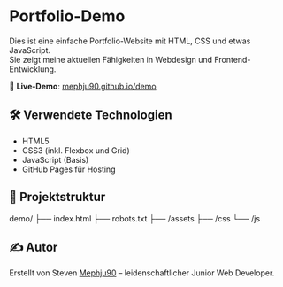 # Portfolio-Demo

Dies ist eine einfache Portfolio-Website mit HTML, CSS und etwas JavaScript.  
Sie zeigt meine aktuellen Fähigkeiten in Webdesign und Frontend-Entwicklung.

🔗 **Live-Demo**: [mephju90.github.io/demo](https://mephju90.github.io/demo/index.html)

## 🛠 Verwendete Technologien

- HTML5
- CSS3 (inkl. Flexbox und Grid)
- JavaScript (Basis)
- GitHub Pages für Hosting

## 📂 Projektstruktur

demo/ ├── index.html ├── robots.txt ├── /assets ├── /css └── /js

## ✍️ Autor

Erstellt von Steven [Mephju90](https://github.com/Mephju90) – leidenschaftlicher Junior Web Developer.
